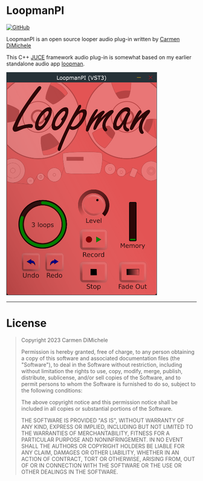 
# LoopmanPI

[![GitHub](https://img.shields.io/badge/license-MIT-green)](#License)

LoopmanPI is an open source looper audio plug-in written by [Carmen DiMichele](https://dimichelec.wixsite.com/carmendimichele) 

This C++ [JUCE](https://juce.com/) framework audio plug-in is somewhat based on my earlier standalone audio app [loopman](https://github.com/dimichelec/loopman).

![LoopmanPI](screenshot_1.png "LoopmanPI screenshot")

---
# License

> Copyright 2023 Carmen DiMichele
>
> Permission is hereby granted, free of charge, to any person obtaining a copy of this software and associated documentation files (the "Software"), to deal in the Software without restriction, including without limitation the rights to use, copy, modify, merge, publish, distribute, sublicense, and/or sell copies of the Software, and to permit persons to whom the Software is furnished to do so, subject to the following conditions:
>
> The above copyright notice and this permission notice shall be included in all copies or substantial portions of the Software.
>
> THE SOFTWARE IS PROVIDED "AS IS", WITHOUT WARRANTY OF ANY KIND, EXPRESS OR IMPLIED, INCLUDING BUT NOT LIMITED TO THE WARRANTIES OF MERCHANTABILITY, FITNESS FOR A PARTICULAR PURPOSE AND NONINFRINGEMENT. IN NO EVENT SHALL THE AUTHORS OR COPYRIGHT HOLDERS BE LIABLE FOR ANY CLAIM, DAMAGES OR OTHER LIABILITY, WHETHER IN AN ACTION OF CONTRACT, TORT OR OTHERWISE, ARISING FROM, OUT OF OR IN CONNECTION WITH THE SOFTWARE OR THE USE OR OTHER DEALINGS IN THE SOFTWARE.



<!-- --------------------------------------------------------------------

Coding Notes:


- https://github.com/dimichelec/LoopmanPI

* make fadeout button fadein when not playing
* press stop after fadeout complete to reset output gain
* there's a bug that breaks recording somehow--not sure how to repro it. last time i hit stop after fadeout
* make recording more efficient
  * add multiple scenes
  
-------------------------------------------------------------------- -->



